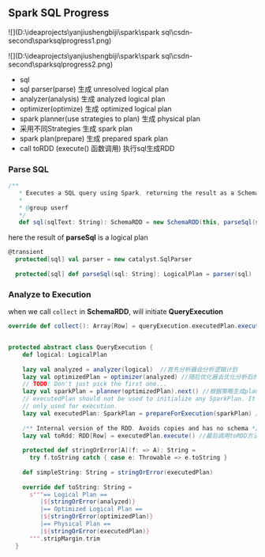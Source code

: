 ## Spark SQL Progress

![](D:\ideaprojects\yanjiushengbiji\spark\spark sql\csdn-second\sparksqlprogress1.png)

![](D:\ideaprojects\yanjiushengbiji\spark\spark sql\csdn-second\sparksqlprogress2.png)

* sql
* sql parser(parse) 生成 unresolved logical plan
* analyzer(analysis) 生成 analyzed logical plan
* optimizer(optimize) 生成 optimized logical plan
* spark planner(use strategies to plan) 生成 physical plan
* 采用不同Strategies 生成 spark plan
* spark plan(prepare) 生成 prepared spark plan
* call toRDD (execute() 函数调用) 执行sql生成RDD

### Parse SQL

```scala
/**
   * Executes a SQL query using Spark, returning the result as a SchemaRDD.
   *
   * @group userf
   */
   def sql(sqlText: String): SchemaRDD = new SchemaRDD(this, parseSql(sqlText))
```

here the result of **parseSql** is a logical plan

```scala
@transient
  protected[sql] val parser = new catalyst.SqlParser  
 
  protected[sql] def parseSql(sql: String): LogicalPlan = parser(sql)
```

### Analyze to Execution

when we call `collect` in **SchemaRDD**, will initiate **QueryExecution**

```scala
override def collect(): Array[Row] = queryExecution.executedPlan.executeCollect()
```

```scala

protected abstract class QueryExecution {
    def logical: LogicalPlan
 
    lazy val analyzed = analyzer(logical)  //首先分析器会分析逻辑计划
    lazy val optimizedPlan = optimizer(analyzed) //随后优化器去优化分析后的逻辑计划
    // TODO: Don't just pick the first one...
    lazy val sparkPlan = planner(optimizedPlan).next() //根据策略生成plan物理计划
    // executedPlan should not be used to initialize any SparkPlan. It should be
    // only used for execution.
    lazy val executedPlan: SparkPlan = prepareForExecution(sparkPlan) //最后生成已经准备好的Spark Plan
 
    /** Internal version of the RDD. Avoids copies and has no schema */
    lazy val toRdd: RDD[Row] = executedPlan.execute() //最后调用toRDD方法执行任务将结果转换为RDD
 
    protected def stringOrError[A](f: => A): String =
      try f.toString catch { case e: Throwable => e.toString }
 
    def simpleString: String = stringOrError(executedPlan)
 
    override def toString: String =
      s"""== Logical Plan ==
         |${stringOrError(analyzed)}
         |== Optimized Logical Plan ==
         |${stringOrError(optimizedPlan)}
         |== Physical Plan ==
         |${stringOrError(executedPlan)}
      """.stripMargin.trim
  }
```

